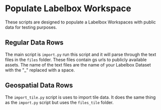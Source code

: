 # Populate Labelbox Workspace

These scripts are designed to populate a Labelbox Workspaces with public data for testing purposes.

## Regular Data Rows

The main script is `import.py` run this script and it will parse through the text files in the `files` folder. These files contain gs urls to publicly available assets. The name of the text files are the name of your Labelbox Dataset with the "_" replaced with a space.

## Geospatial Data Rows

The `import_tile.py` script is uses to import tile data. It does the same thing as the `import.py` script but uses the `files_tile` folder.
